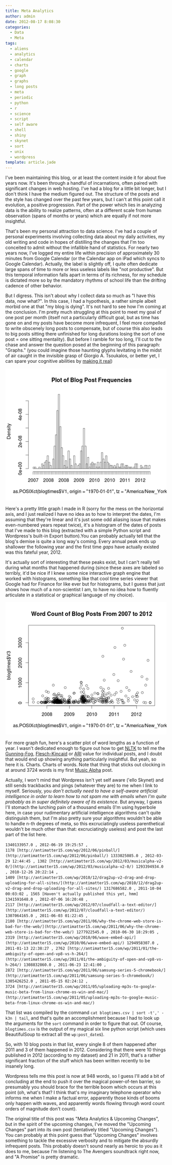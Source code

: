 ```yaml
---
title: Meta Analytics
author: admin
date: 2012-08-17 8:08:30
categories:
  - Data
  - Meta
tags: 
  - aliens
  - analytics
  - calendar
  - charts
  - google
  - graph
  - graphs
  - long posts
  - meta
  - periodic
  - python
  - r
  - science
  - script
  - self aware
  - shell
  - shiny
  - skynet
  - sort
  - unix
  - wordpress
template: article.jade
---
```


I've been maintaining this blog, or at least the content inside it for about five years now. It's been through a handful of incarnations, often paired with significant changes in web hosting. I've had a blog for a little bit longer, but I don't think I have the medium figured out. The structure of the posts and the style has changed over the past few years, but I can't at this point call it evolution, a positive progression. Part of the power which lies in analyzing data is the ability to realize patterns, often at a different scale from human observation (spans of months or years) which are equally if not more insightful.

That's been my personal attraction to data science. I've had a couple of personal experiments involving collecting data about my daily activities, my old writing and code in hopes of distilling the changes that I'm too conceited to admit without the infallible hand of statistics. For nearly two years now, I've logged my entire life within precision of approximately 30 minutes from Google Calendar (or the Calendar app on iPad which syncs to Google Calendar). Actually, the label is slightly off, I quite often dedicate large spans of time to more or less useless labels like "not productive". But this temporal information falls apart in terms of its richness, for my schedule is dictated more so by the mandatory rhythms of school life than the drifting cadence of other behavior.

But I digress. This isn't about why I collect data so much as "I have this data, now what?". In this case, I had a hypothesis, a rather simple albeit morbid one at that "my blog is dying". It's not hard to see how I'm coming at the conclusion. I'm pretty much struggling at this point to meet my goal of one post per month (itself not a particularly difficult goal, but as time has gone on and my posts have become more infrequent, I feel more compelled to write obscenely long posts to compensate, but of course this also leads to big posts sitting there unfinished for long durations losing the sort of one post = one sitting mentality). But before I ramble for too long, I'll cut to the chase and answer the question posed at the beginning of this paragraph: "Graphs." (you could imagine those haunting glyphs levitating in the midst of air caught in the invisible grasp of Giorgio A. Tsoukalos, or better yet, I can spare your cognitive abilities by [making it real](http://qkme.me/3qj5f6))

[![](blog-post-frequency.png "blog-post-frequency")](blog-post-frequency.png)

Here's a pretty little graph I made in R (sorry for the mess on the horizontal axis, and I just realized I have no idea as to how to interpret the dates, I'm assuming that they're linear and it's just some odd aliasing issue that makes even-numbered years repeat twice), it's a histogram of the dates of posts that I've made to this blog (extracted with a simple Python script and Wordpress's built-in Export button).You can probably actually tell that the blog's demise is quite a long way's coming. Every annual peak ends up shallower the following year and the first time _gaps_ have actually existed was this fateful year, 2012.

It's actually sort of interesting that these peaks exist, but I can't really tell during what months that happened during (since these axes are labeled so terribly, it'd be nice if I knew some nice interactive graph engine that worked with histograms, something like that cool time series viewer that Google had for Finance for like ever but for histograms, but I guess that just shows how much of a non-scientist I am, to have no idea how to fluently articulate in a statistical or graphical language of my choice).

[![](Word-Count-Plot.png "Word Count Plot")](Word-Count-Plot.png)

For more graph fun, here's a scatter plot of word lengths as a function of year. I wasn't dedicated enough to figure out how to get [NLTK](http://nltk.org/) to tell me the [Gunning-Fog](http://en.wikipedia.org/wiki/Gunning_fog_index), [Flesch-Kincaid](http://en.wikipedia.org/wiki/Flesch%E2%80%93Kincaid_readability_test) or [ARI](http://en.wikipedia.org/wiki/Automated_Readability_Index) value for individual posts, and I doubt that would end up showing anything particularly insightful. But yeah, so here it is. Charts. Charts of words. Note that thing that sticks out clocking in at around 3724 words is my first [Music Alpha](http://antimatter15.com/wp/2011/05/uploading-mp3s-to-google-music-beta-from-linux-chrome-os-win-and-mac/) post.

Actually, I won't mind that Wordpress isn't yet self aware ('ello Skynet) and still sends trackbacks and pings (whatever they are) to me when I link to myself. Seriously, you _don't actually need to have a self-aware artificial intelligence in order to learn how to not spam me with emails when I'm quite probably as in super definitely aware of its existence_. But anyway, I guess I'll stomach the lurching pain of a thousand emails (I'm using hyperbole here, in case your rudimentary artificial intelligence algorithms can't quite distinguish them, but I'm also pretty sure your algorithms wouldn't be able to handle n-th degrees of meta, so this excruciatingly useless parenthetical wouldn't be much other than that: excruciatingly useless) and post the last part of the list here.

`
1340133957.0 , 2012-06-19 19:25:57 , 1178 [http://antimatter15.com/wp/2012/06/pinball/](http://antimatter15.com/wp/2012/06/pinball/)
1333025085.0 , 2012-03-29 12:44:45 , 1302 [http://antimatter15.com/wp/2012/03/musicalpha-v2-0/](http://antimatter15.com/wp/2012/03/musicalpha-v2-0/)
1293394934.0 , 2010-12-26 20:22:14 , 1409 [http://antimatter15.com/wp/2010/12/drag2up-v2-drag-and-drop-uploading-for-all-sites/](http://antimatter15.com/wp/2010/12/drag2up-v2-drag-and-drop-uploading-for-all-sites/)
1317686582.0 , 2011-10-04 00:03:02 , 1565 [Haven't actually published this yet, hmm]
1341591648.0 , 2012-07-06 16:20:48 , 2117 [http://antimatter15.com/wp/2012/07/cloudfall-a-text-editor/](http://antimatter15.com/wp/2012/07/cloudfall-a-text-editor/)
1307064165.0 , 2011-06-03 01:22:45 , 2180 [http://antimatter15.com/wp/2011/06/why-the-chrome-web-store-is-bad-for-the-web/](http://antimatter15.com/wp/2011/06/why-the-chrome-web-store-is-bad-for-the-web/)
1277922545.0 , 2010-06-30 18:29:05 , 2319 [http://antimatter15.com/wp/2010/06/wave-embed-api/](http://antimatter15.com/wp/2010/06/wave-embed-api/)
1294958307.0 , 2011-01-13 22:38:27 , 2762 [http://antimatter15.com/wp/2011/01/the-ambiguity-of-open-and-vp8-vs-h-264/](http://antimatter15.com/wp/2011/01/the-ambiguity-of-open-and-vp8-vs-h-264/)
1308832860.0 , 2011-06-23 12:41:00 , 2872 [http://antimatter15.com/wp/2011/06/samsung-series-5-chromebook/](http://antimatter15.com/wp/2011/06/samsung-series-5-chromebook/)
1305426252.0 , 2011-05-15 02:24:12 , 3724 [http://antimatter15.com/wp/2011/05/uploading-mp3s-to-google-music-beta-from-linux-chrome-os-win-and-mac/](http://antimatter15.com/wp/2011/05/uploading-mp3s-to-google-music-beta-from-linux-chrome-os-win-and-mac/)
`

That list was compiled by the command `cat blogtimes.csv | sort -t',' -k3n | tail`, and that's quite an accomplishment because I had to look up the arguments for the `sort` command in order to figure that out. Of course, `blogtimes.csv` is the output of my magical six line python script (which uses BeautifulSoup to extract all the `wp:post_date`s).

So, with 10 blog posts in that list, every single 8 of them happened after 2011 and 3 of them happened in 2012\. Considering that there were 10 things published in 2012 (according to my dataset) and 21 in 2011, that's a rather significant fraction of the stuff which has been written recently to be insanely long.

Wordpress tells me this post is now at 948 words, so I guess I'll add a bit of concluding at the end to push it over the magical power-of-ten barrier, so presumably you should brace for the terrible boom which occurs at this point (oh, what's that? I think that's my imaginary telephone operator who informs me when I make a factual error, apparently those kinds of booms only happen with waves, and apparently words flowing through word count orders of magnitude don't count).

The original title of this post was "Meta Analytics &amp; Upcoming Changes", but in the spirit of the upcoming changes, I've moved the "Upcoming Changes" part into its own post (tentatively titled "Upcoming Changes"). You can probably at this point guess that "Upcoming Changes" involves something to tackle the excessive verbosity and to mitigate the absurdly infrequent posts. This probably doesn't sound nearly as heroic to you as it does to me, because I'm listening to The Avengers soundtrack right now, and "A Promise" is pretty dramatic.
